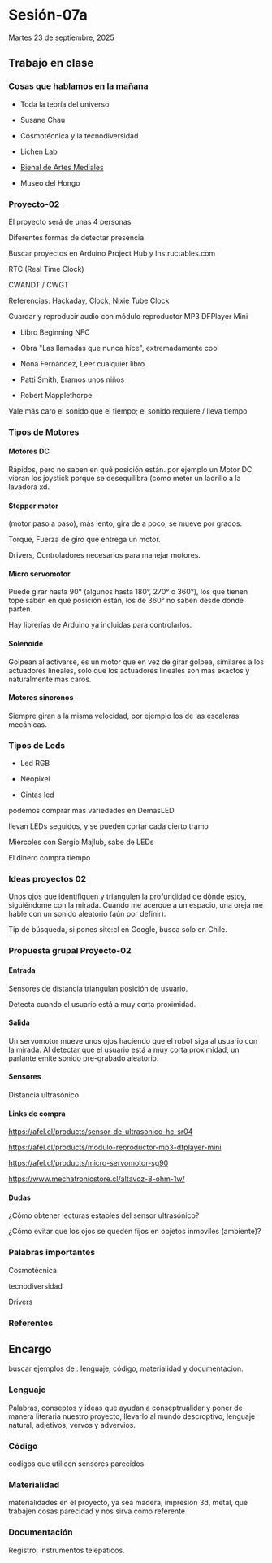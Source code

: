 # Sesión-07a

Martes 23 de septiembre, 2025

## Trabajo en clase

### Cosas que hablamos en la mañana

- Toda la teoría del universo

- Susane Chau

- Cosmotécnica y la tecnodiversidad

- Lichen Lab

- [Bienal de Artes Mediales](cchv.cl/bienal-de-artes-mediales-de-santiago)

- Museo del Hongo

### Proyecto-02

El proyecto será de unas 4 personas

Diferentes formas de detectar presencia

Buscar proyectos en Arduino Project Hub y Instructables.com

RTC (Real Time Clock)

CWANDT / CWGT

Referencias: Hackaday, Clock, Nixie Tube Clock

Guardar y reproducir audio con módulo reproductor MP3 DFPlayer Mini

- Libro Beginning NFC

- Obra "Las llamadas que nunca hice", extremadamente cool

- Nona Fernández, Leer cualquier libro

- Patti Smith, Éramos unos niños

- Robert Mapplethorpe

Vale más caro el sonido que el tiempo; el sonido requiere / lleva tiempo

### Tipos de Motores

#### Motores DC

Rápidos, pero no saben en qué posición están. por ejemplo un Motor DC, vibran los joystick porque se desequilibra (como meter un ladrillo a la lavadora xd.

#### Stepper motor 

(motor paso a paso), más lento, gira de a poco, se mueve por grados.

Torque, Fuerza de giro que entrega un motor.

Drivers, Controladores necesarios para manejar motores.

#### Micro servomotor

Puede girar hasta 90° (algunos hasta 180°, 270° o 360°), los que tienen tope saben en qué posición están, los de 360° no saben desde dónde parten.

Hay librerías de Arduino ya incluidas para controlarlos.

#### Solenoide

Golpean al activarse, es  un motor que en vez de girar golpea, similares a los actuadores lineales, solo que los actuadores lineales son mas exactos y naturalmente mas caros.

#### Motores síncronos

Siempre giran a la misma velocidad, por ejemplo los de las escaleras mecánicas.

### Tipos de Leds

- Led RGB

- Neopixel

- Cintas led

podemos comprar mas variedades en DemasLED

llevan LEDs seguidos, y se pueden cortar cada cierto tramo

Miércoles con Sergio Majlub, sabe de LEDs

El dinero compra tiempo

### Ideas proyectos 02

Unos ojos que identifiquen y triangulen la profundidad de dónde estoy, siguiéndome con la mirada.
Cuando me acerque a un espacio, una oreja me hable con un sonido aleatorio (aún por definir).

Tip de búsqueda, si pones site:cl en Google, busca solo en Chile.

### Propuesta grupal Proyecto-02

#### Entrada

Sensores de distancia triangulan posición de usuario.

Detecta cuando el usuario está a muy corta proximidad.

#### Salida

Un servomotor mueve unos ojos haciendo que el robot siga al usuario con la mirada. Al detectar que el usuario está a muy corta proximidad, un parlante emite sonido pre-grabado aleatorio.

#### Sensores

Distancia ultrasónico

#### Links de compra

<https://afel.cl/products/sensor-de-ultrasonico-hc-sr04>

<https://afel.cl/products/modulo-reproductor-mp3-dfplayer-mini>

<https://afel.cl/products/micro-servomotor-sg90>

<https://www.mechatronicstore.cl/altavoz-8-ohm-1w/>

#### Dudas

¿Cómo obtener lecturas estables del sensor ultrasónico?

¿Cómo evitar que los ojos se queden fijos en objetos inmoviles (ambiente)? 

### Palabras importantes

Cosmotécnica

tecnodiversidad

Drivers

### Referentes

## Encargo

buscar ejemplos de : lenguaje, código, materialidad y documentacion.

### Lenguaje

Palabras, conseptos y ideas que ayudan a conseptrualidar y poner de manera literaria nuestro proyecto, llevarlo al mundo descroptivo, lenguaje natural, adjetivos, vervos y advervios.

### Código

codigos que utilicen sensores parecidos

### Materialidad

materialidades en el proyecto,  ya sea madera, impresion 3d, metal, que trabajen cosas parecidad y nos sirva como referente

### Documentación

Registro, instrumentos telepaticos.
